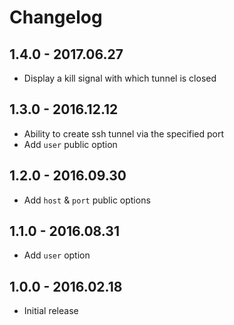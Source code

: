 # Changelog

## 1.4.0 - 2017.06.27

* Display a kill signal with which tunnel is closed

## 1.3.0 - 2016.12.12

* Ability to create ssh tunnel via the specified port
* Add `user` public option

## 1.2.0 - 2016.09.30

* Add `host` & `port` public options

## 1.1.0 - 2016.08.31

* Add `user` option

## 1.0.0 - 2016.02.18

* Initial release
